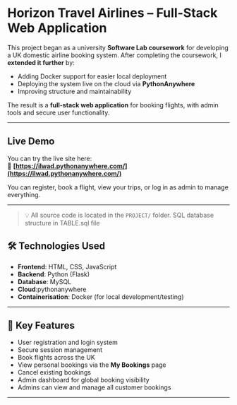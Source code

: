 
# Horizon Travel Airlines – Full-Stack Web Application

This project began as a university **Software Lab coursework** for developing a UK domestic airline booking system. After completing the coursework, I **extended it further** by:

- Adding Docker support for easier local deployment  
- Deploying the system live on the cloud via **PythonAnywhere**  
- Improving structure and maintainability  

The result is a **full-stack web application** for booking flights, with admin tools and secure user functionality.

---

## Live Demo

You can try the live site here:  
🔗 **[https://ilwad.pythonanywhere.com/](https://ilwad.pythonanywhere.com/)**  

You can register, book a flight, view your trips, or log in as admin to manage everything.


---

> 💡 All source code is located in the `PROJECT/` folder.
> SQL database structure in TABLE.sql file 
## 🛠️ Technologies Used

- **Frontend**: HTML, CSS, JavaScript  
- **Backend**: Python (Flask)  
- **Database**: MySQL
- **Cloud**:pythonanywhere
- **Containerisation**: Docker (for local development/testing)

---

## 🔐 Key Features

- User registration and login system  
- Secure session management  
- Book flights across the UK  
- View personal bookings via the **My Bookings** page  
- Cancel existing bookings  
- Admin dashboard for global booking visibility  
- Admins can view and manage all customer bookings

---


